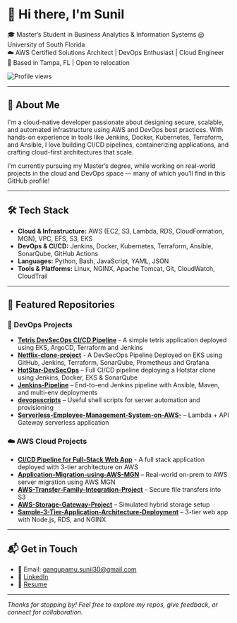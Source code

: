 # 👋 Hi there, I'm Sunil 

🎓 Master’s Student in Business Analytics & Information Systems @ University of South Florida  
☁️ AWS Certified Solutions Architect | DevOps Enthusiast | Cloud Engineer  
📍 Based in Tampa, FL | Open to relocation


![Profile views](https://komarev.com/ghpvc/?username=Sunil-3012&label=Profile%20views&color=0e75b6&style=flat)

---

## 🚀 About Me

I'm a cloud-native developer passionate about designing secure, scalable, and automated infrastructure using AWS and DevOps best practices. With hands-on experience in tools like Jenkins, Docker, Kubernetes, Terraform, and Ansible, I love building CI/CD pipelines, containerizing applications, and crafting cloud-first architectures that scale.

I'm currently pursuing my Master’s degree, while working on real-world projects in the cloud and DevOps space — many of which you’ll find in this GitHub profile!

---

## 🛠️ Tech Stack

- **Cloud & Infrastructure:** AWS (EC2, S3, Lambda, RDS, CloudFormation, MGN), VPC, EFS, S3, EKS  
- **DevOps & CI/CD:** Jenkins, Docker, Kubernetes, Terraform, Ansible, SonarQube, GitHub Actions  
- **Languages:** Python, Bash, JavaScript, YAML, JSON  
- **Tools & Platforms:** Linux, NGINX, Apache Tomcat, Git, CloudWatch, CloudTrail

---

## 📂 Featured Repositories

### 🔧 DevOps Projects
- [**Tetris DevSecOps CI/CD Pipeline**](https://github.com/Sunil-3012/tetris-devsecops-v1) - A simple tetris application deployed using EKS, ArgoCD, Terraform and Jenkins
- [**Netflix-clone-project**](https://github.com/Sunil-3012/Netflix-Clone-Project) - A DevSecOps Pipeline Deployed on EKS using GitHub, Jenkins, Terraform, SonarQube, Prometheus and Grafana
- [**HotStar-DevSecOps**](https://github.com/yourusername/HotStar-DevSecOps) – Full CI/CD pipeline deploying a Hotstar clone using Jenkins, Docker, EKS & SonarQube  
- [**Jenkins-Pipeline**](https://github.com/yourusername/Jenkins-Pipeline) – End-to-end Jenkins pipeline with Ansible, Maven, and multi-env deployments  
- [**devopsscripts**](https://github.com/yourusername/devopsscripts) – Useful shell scripts for server automation and provisioning  
- [**Serverless-Employee-Management-System-on-AWS-**](https://github.com/yourusername/Serverless-Employee-Management-System-on-AWS-) – Lambda + API Gateway serverless application  

### ☁️ AWS Cloud Projects
- [**CI/CD Pipeline for Full-Stack Web App**](https://github.com/Sunil-3012/AWS-CICD-Pipeline) - A full stack application deployed with 3-tier architecture on AWS
- [**Application-Migration-using-AWS-MGN**](https://github.com/yourusername/Application-Migration-using-AWS-MGN) – Real-world on-prem to AWS server migration using AWS MGN  
- [**AWS-Transfer-Family-Integration-Project**](https://github.com/yourusername/AWS-Transfer-Family-Integration-Project) – Secure file transfers into S3  
- [**AWS-Storage-Gateway-Project**](https://github.com/yourusername/AWS-Storage-Gateway-Project-Simulating-On-Premises-to-AWS-Data-Transfer) – Simulated hybrid storage setup  
- [**Sample-3-Tier-Application-Architecture-Deployment**](https://github.com/yourusername/Sample-3-Tier-Application-Architecture-Deployment) – 3-tier web app with Node.js, RDS, and NGINX

---



## 📬 Get in Touch

- 📧 Email: gangupamu.sunil30@gmail.com  
- 💼 [LinkedIn](https://www.linkedin.com/in/sunil-gangupamu-16487b227/)
- 📄 [Resume](http://sunil-resume-bucket.s3-website-us-east-1.amazonaws.com) 
 

---

*Thanks for stopping by! Feel free to explore my repos, give feedback, or connect for collaboration.*

